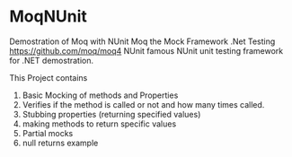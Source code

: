 # MoqNUnit

Demostration of Moq with NUnit 
Moq the Mock Framework .Net Testing https://github.com/moq/moq4 
NUnit famous NUnit unit testing framework for .NET demostration.

This Project contains

 1. Basic Mocking of methods and Properties
 2. Verifies if the method is called or not and how many times called.
 3. Stubbing properties (returning specified values)
 4. making methods to return specific values
 5. Partial mocks
 6. null returns example
 
 
